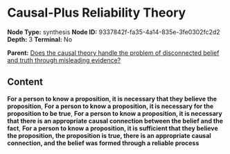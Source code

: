 # Causal-Plus Reliability Theory

**Node Type:** synthesis
**Node ID:** 9337842f-fa35-4a14-835e-3fe0302fc2d2
**Depth:** 3
**Terminal:** No

**Parent:** [Does the causal theory handle the problem of disconnected belief and truth through misleading evidence?](does-the-causal-theory-handle-the-problem-of-disconnected-belief-and-truth-through-misleading-evidence.md)

## Content

**For a person to know a proposition, it is necessary that they believe the proposition**, **For a person to know a proposition, it is necessary for the proposition to be true**, **For a person to know a proposition, it is necessary that there is an appropriate causal connection between the belief and the fact**, **For a person to know a proposition, it is sufficient that they believe the proposition, the proposition is true, there is an appropriate causal connection, and the belief was formed through a reliable process**
